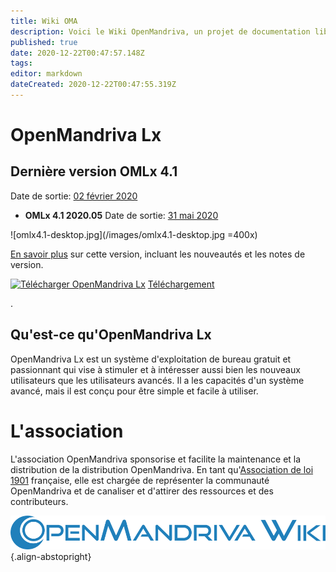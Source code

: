 ```yaml
---
title: Wiki OMA
description: Voici le Wiki OpenMandriva, un projet de documentation libre que vous pouvez améliorer
published: true
date: 2020-12-22T00:47:57.148Z
tags: 
editor: markdown
dateCreated: 2020-12-22T00:47:55.319Z
---
```


# OpenMandriva Lx



## Dernière version OMLx 4.1
Date de sortie: [02 février 2020](https://www.openmandriva.org/en/news/article/and-openmandriva-did-better-omlx-4-1-final-release-is-out-now)
* **OMLx 4.1 2020.05**
 Date de sortie: [31 mai 2020](https://www.openmandriva.org/en/news/article/openmandriva-lx-4-1-2020-05-snapshot)

![omlx4.1-desktop.jpg](/images/omlx4.1-desktop.jpg =400x)

[En savoir plus](fr/releases/omlx41) sur cette version, incluant les nouveautés et les notes de version.

[![Télécharger OpenMandriva Lx](https://a.fsdn.com/con/app/sf-download-button)](https://sourceforge.net/projects/openmandriva/files/latest/download)
[Téléchargement](https://www.openmandriva.org/en/download)

.
## Qu'est-ce qu'OpenMandriva Lx
OpenMandriva Lx est un système d'exploitation de bureau gratuit et passionnant qui vise à stimuler et à intéresser aussi bien les nouveaux utilisateurs que les utilisateurs avancés. Il a les capacités d'un système avancé, mais il est conçu pour être simple et facile à utiliser.

# L'association
L'association OpenMandriva sponsorise et facilite la maintenance et la distribution de la distribution OpenMandriva. En tant qu'[Association de loi 1901](https://fr.wikipedia.org/wiki/Association_loi_de_1901) française, elle est chargée de représenter la communauté OpenMandriva et de canaliser et d'attirer des ressources et des contributeurs.

![openmandriva-wiki.svg](/logo/openmandriva-wiki.svg){.align-abstopright}